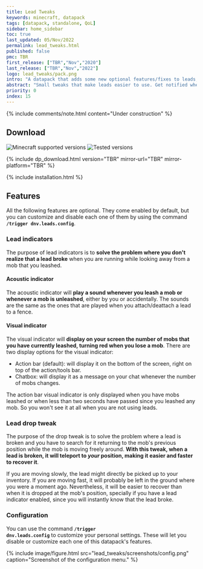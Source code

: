 ```yaml
---
title: Lead Tweaks
keywords: minecraft, datapack
tags: [datapack, standalone, QoL]
sidebar: home_sidebar
toc: true
last_updated: 05/Nov/2022
permalink: lead_tweaks.html
published: false
pmc: TBR
first_release: ["TBR","Nov","2020"]
last_release: ["TBR","Nov","2022"]
logo: lead_tweaks/pack.png
intro: "A datapack that adds some new optional features/fixes to leads, with the purpose of making them easier to use. Summarized, this functionalities will:<br/><ul><li>Warn you when a lead is broken.</li><li>Make leads drop by your side when they break, instead of at the mob's position.</li>"
abstract: "Small tweaks that make leads easier to use. Get notified when a lead breaks and make broken leads drop besides you! Entirely customizable settings."
priority: 0
index: 15
---
```


{% include comments/note.html content="Under construction" %}

## Download
![Minecraft supported versions](https://img.shields.io/badge/supported%20MC%20versions-1.17%2B-green?style=flat-square)
![Tested versions](https://img.shields.io/badge/tested%20in-1.19.2-informational?style=flat-square)

{% include dp_download.html version="TBR" mirror-url="TBR" mirror-platform="TBR" %}

{% include installation.html %}

## Features

All the following features are optional. They come enabled by default, but you can customize and disable each one of them by using the command **<code>/trigger dnv.leads.config</code>**.

### Lead indicators

The purpose of lead indicators is to **solve the problem where you don't realize that a lead broke** when you are running while looking away from a mob that you leashed.

#### Acoustic indicator

The acoustic indicator will **play a sound whenever you leash a mob or whenever a mob is unleashed**, either by you or accidentally. The sounds are the same as the ones that are played when you attach/deattach a lead to a fence.

#### Visual indicator

The visual indicator will **display on your screen the number of mobs that you have currently leashed, turning red when you lose a mob**. There are two display options for the visual indicator:

- Action bar (default): will display it on the bottom of the screen, right on top of the action/tools bar.
- Chatbox: will display it as a message on your chat whenever the number of mobs changes.

The action bar visual indicator is only displayed when you have mobs leashed or when less than two seconds have passed since you leashed any mob. So you won't see it at all when you are not using leads.

### Lead drop tweak

The purpose of the drop tweak is to solve the problem where a lead is broken and you have to search for it returning to the mob's previous position while the mob is moving freely around. **With this tweak, when a lead is broken, it will teleport to *your* position, making it easier and faster to recover it**.

If you are moving slowly, the lead might directly be picked up to your inventory. If you are moving fast, it will probably be left in the ground where you were a moment ago. Nevertheless, it will be easier to recover than when it is dropped at the mob's position, specially if you have a lead indicator enabled, since you will instantly know that the lead broke.

### Configuration

You can use the command **<code>/trigger dnv.leads.config</code>** to customize your personal settings. These will let you disable or customize each one of this datapack's features.

{% include image/figure.html src="lead_tweaks/screenshots/config.png" caption="Screenshot of the configuration menu." %}
